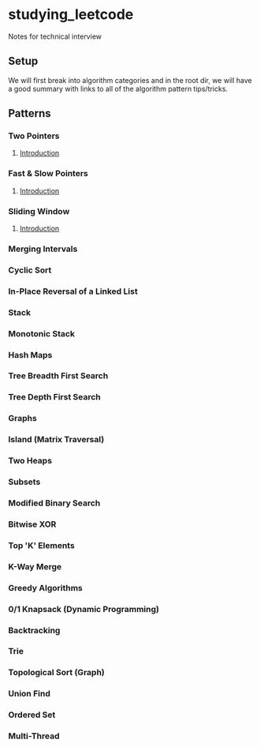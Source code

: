 # studying_leetcode
Notes for technical interview

## Setup
We will first break into algorithm categories and in the root dir, we will have a good summary with links to all of the algorithm pattern tips/tricks.

## Patterns

### Two Pointers
1. [Introduction](two-pointers/two-pointers.md)

### Fast & Slow Pointers
1. [Introduction](fast-slow-pointers/fast-slow-pointers.md)

### Sliding Window
1. [Introduction](sliding-window/sliding-window.md)

### Merging Intervals

### Cyclic Sort

### In-Place Reversal of a Linked List

### Stack

### Monotonic Stack

### Hash Maps

### Tree Breadth First Search

### Tree Depth First Search

### Graphs

### Island (Matrix Traversal)

### Two Heaps

### Subsets

### Modified Binary Search

### Bitwise XOR

### Top 'K' Elements

### K-Way Merge

### Greedy Algorithms

### 0/1 Knapsack (Dynamic Programming)

### Backtracking

### Trie

### Topological Sort (Graph)

### Union Find

### Ordered Set

### Multi-Thread